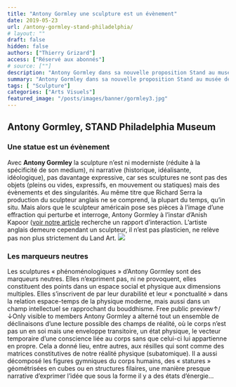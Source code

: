```yaml
---
title: "Antony Gormley une sculpture est un évènement"
date: 2019-05-23
url: /antony-gormley-stand-philadelphia/
# layout: ""
draft: false
hidden: false
authors: ["Thierry Grizard"]
access: ["Réservé aux abonnés"]
# source: [""]
description: "Antony Gormley dans sa nouvelle proposition Stand au musée de Philadelphie peuple encore et toujours le paysage de ses sculptures totémiques"
summary: "Antony Gormley dans sa nouvelle proposition Stand au musée de Philadelphie peuple encore et toujours le paysage de ses sculptures totémiques"
tags: [ "Sculpture"]
categories: ["Arts Visuels"]
featured_image: "/posts/images/banner/gormley3.jpg"
--- 
```

## Antony Gormley, STAND Philadelphia Museum
### Une statue est un évènement
Avec **Antony Gormley** la sculpture n’est ni moderniste (réduite à la spécificité de son medium), ni narrative (historique, idéalisante, idéologique), pas davantage expressive, car ses sculptures ne sont pas des objets (pleins ou vides, expressifs, en mouvement ou statiques) mais des évènements et des singularités.
Au même titre que Richard Serra la production du sculpteur anglais ne se comprend, la plupart du temps, qu’in situ. Mais alors que le sculpteur américain pose ses pièces à l’image d’une effraction qui perturbe et interroge, Antony Gormley à l’instar d’Anish Kapoor ([voir notre article](/anish-kapoor-my-red-homeland/) recherche un rapport d’interaction. L’artiste anglais demeure cependant un sculpteur, il n’est pas plasticien, ne relève pas non plus strictement du Land Art.
![](/posts/images/gormley/antony-gormley_sculpture_stand_philadelphia-museum.005.jpg)
 
### Les marqueurs neutres
Les sculptures « phénoménologiques » d’Antony Gormley sont des marqueurs neutres. Elles n’expriment pas, ni ne provoquent, elles constituent des points dans un espace social et physique aux dimensions multiples. Elles s’inscrivent de par leur durabilité et leur « ponctualité » dans la relation espace-temps de la physique moderne, mais aussi dans un champ intellectuel se rapprochant du bouddhisme.
Free public preview↑/↓Only visible to members
Antony Gormley a alterné tout un ensemble de déclinaisons d’une lecture possible des champs de réalité, où le corps n’est pas un en soi mais une enveloppe transitoire, un état physique, le vecteur temporaire d’une conscience liée au corps sans que celui-ci lui appartienne en propre. Cela a donné lieu, entre autres, aux résilles qui sont comme des matrices constitutives de notre réalité physique (subatomique).
Il a aussi décomposé les figures gymniques du corps humains, des « statures » géométrisées en cubes ou en structures filaires, une manière presque narrative d’exprimer l’idée que sous la forme il y a des états d’énergie...
 
